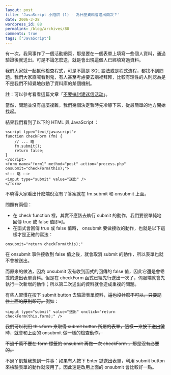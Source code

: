 ```yaml
---
layout: post
title: 'JavaScript 小陷阱 (1) - 為什麼資料會送出兩次？'
date: 2006-3-28
wordpress_id: 88
permalink: /blog/archives/88
comments: true
tags: ["JavaScript"]
---
```


有一次，我同事作了一個活動網頁，那是要在一個表單上填寫一些個人資料，通過驗證後就送出。可是不論怎麼送，就是會出現這個人已經填寫過資料。

我們大家就一起幫他檢查程式，可是不論是 SQL 語法或是程式流程，都找不到問題。我們大家直喊看到鬼，有人甚至考慮要去廟裡拜拜，比較有理性的人則認為是不是我們不知覺地啟動了資料庫的某個機制。

註：可以參考看看這篇文章「[不要搞封建迷信活动](http://blog.run2me.com/runliu/archive/2006/06/11/16776.aspx)」。

<!--more-->

當然，問題並沒有這麼複雜，我們幾個決定暫時先冷靜下來，從最簡單的地方開始找起。

結果我們看到了以下的 HTML 與 JavaScript ：

```
<script type="text/javascript">
function checkForm (fm) {
    // ... 略
    fm.submit();
    return false;
}
</script>
<form name="form1" method="post" action="process.php" onsubmit="checkForm(this);">
<!-- 略 -->
<input type="submit" value="送出" />
</form>

```

不曉得大家看出什麼端倪沒有？答案就在 fm.submit 和 onsubmit 上面。

問題有兩個：

* 在 check function 裡，其實不應該去執行 submit 的動作，我們要很單純地回傳 true 或 false 值即可。
* 在函式會回傳 true 或 false 值時， onsubmit 要做接收的動作，也就是以下這樣才是正確的寫法：

```
onsubmit="return checkForm(this);"

```
在 onsubmit 事件接收到 false 值之後，就會取消 submit 的動作，所以表單也就不會被送出。


而原來的做法，因為 onsubmit 沒有收到函式的回傳的 false 值，因此它還是會乖乖的送出表單資料。但是在 checkForm 函式已經先行送出一次了，伺服端就會先執行一次新增的動作；所以第二次送出的資料就會造成重複的問題。

有些人習慣在按下 submit button 去驗證表單資料，<del>這也沒什麼不可以，只要記住上面的原則即可。</del>例如：

```
<input type="submit" value="送出" onclick="return checkForm(this.form);" />

```

<del>我們可以利用 this.form 來取得 submit button 所屬的表單，這樣一來按下送出鍵時，就會和上面的 onsubmit 做一樣的檢查動作。</del>

<del>不過千萬不要在 form 標籤的 onsubmit 再做一次 checkForm ，那是沒有必要的。</del>

不過ㄚ凱幫我想到一件事：如果有人按下 Enter 鍵送出表單，利用 submit button 來檢驗表單的動作就沒用了。因此還是改用上面的 onsubmit 會比較好一點。
